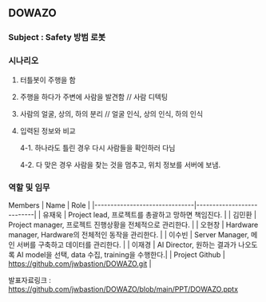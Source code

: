 ## DOWAZO

### Subject : Safety 방범 로봇

### 시나리오
1. 터틀봇이 주행을 함

2. 주행을 하다가 주변에 사람을 발견함    // 사람 디텍팅

3. 사람의 얼굴, 상의, 하의 분리        // 얼굴 인식, 상의 인식, 하의 인식

4. 입력된 정보와 비교

   4-1. 하나라도 틀린 경우 다시 사람들을 확인하러 다님

   4-2. 다 맞은 경우 사람을 찾는 것을 멈추고, 위치 정보를 서버에 보냄.

### 역할 및 임무
Members
| Name           | Role |
|-------------------------------|---------------------------|
| 유재욱 | Project lead, 프로젝트를 총괄하고 망하면 책임진다. |
| 김민환 | Project manager, 프로젝트 진행상황을 전체적으로 관리한다. |
| 오현창 | Hardware manager, Hardware의 전체적인 동작을 관리한다. |
| 이수빈 | Server Manager, 메인 서버를 구축하고 데이터를 관리한다. |
| 이재경 | AI Director, 원하는 결과가 나오도록 AI model을 선택, data 수집, training을 수행한다.|
| Project Github | https://github.com/jwbastion/DOWAZO.git |


발표자료링크 : https://github.com/jwbastion/DOWAZO/blob/main/PPT/DOWAZO.pptx
